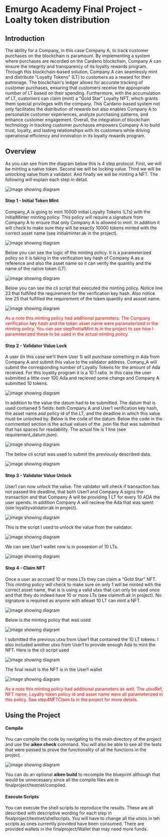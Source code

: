# Emurgo Academy Final Project - Loalty token distribution

## Introduction

The ability for a Company, in this case Company A, to track customer purchases on the blockchain is paramount. By implementing a system where purchases are recorded on the Cardano blockchain, Company A can ensure the integrity and transparency of its loyalty rewards program. Through this blockchain-based solution, Company A can seamlessly mint and distribute "Loyalty Tokens" (LT) to customers as a reward for their patronage. The blockchain's ledger allows for accurate tracking of customer purchases, ensuring that customers receive the appropriate number of LT based on their spending. Furthermore, with the accumulation of LT, customers can claim (mint) a "Gold Star" Loyalty NFT, which grants them special privileges with the company. This Cardano-based system not only facilitates the distribution of rewards but also enables Company A to personalize customer experiences, analyze purchasing patterns, and enhance customer engagement. Overall, the integration of blockchain technology in tracking customer purchases empowers Company A to build trust, loyalty, and lasting relationships with its customers while driving operational efficiency and innovation in its loyalty rewards program.

## Overview

As you can see from the diagram below this is 4 step protocol.  First, we will be minting a native token.  Second we will be locking value.  Third we will be unlocking value from a validator. And finally we will be minting a NFT.  The following will explain each step in detail.

![image showing diagram](/img/diagram.jpg)

#### Step 1 - Initial Token Mint 
Company_A  is going to mint 10000 initial Loyalty Tokens (LTs) with the initialMinter minting policy.  This policy will require a signature from Company A to ensure that only Company A is allowed to mint. In addition it will check to make sure they will be exactly 10000 tokens minted with the correct asset name (see initialminter.ak in the project).

![image showing diagram](/img//step1/diagram.jpg)

Below you can see the logic of the minting policy.  It is a parameterized policy so it is taking in the verification key hash of Company A as a reference and also the asset name so it can verify the quantity and the name of the native token (LT).

![image showing diagram](/img//step1/code.jpg)


Below you can see the cli script that executed the minting policy.  Notice line 23 that fulfilled the requirement for the verification key hash.   Also notice line 25 that fulfilled the requirement of the token quantity and assset name.

![image showing diagram](/img//step1/cli.jpg)

<span style="color:red;"> As a note this minting policy had additional parameters.  The Company verification key hash and the token asset name were parameterized in the minting policy. You can see step1InitialMint.ts in the project to see how I parameterized these to be used in the actual minting policy. </span>

#### Step 2 - Validator Value Lock

A user (in this case we'll them User 1) will purchase something in Ada from Company A and submit this value to the validator address.  Comany_A will submit the corresponding number of Loyalty Tokens for the amount of Ada received.  For this loyality program it is a 10:1 ratio.  In this case the user submitted a little over 100 Ada and recieved some change and Company A submitted 10 tokens.

![image showing diagram](/img//step2/diagram.jpg)

In addition to the value the datum had to be submitted.  The datum that is used contained 5 fields: both Company A and User1 verification key hash, the asset name and policy id of the LT, and the deadline in which this value must be unlocked by.  Below is the code of the datum.  Below the code in the commented section is the actual values of the .json file that was submitted that has spaces for readability.  The actual file is 1 line (see requirement_datum.json).   

![image showing diagram](/img//step2/datum.jpg)

The below cli script was used to submit the previously described data.

![image showing diagram](/img//step2/cli.jpg)


#### Step 3 - Validator Value Unlock
User1 can now unlock the value.  The validator will check if transaction has not passed the deadline, that both User1 and Company A signs the transaction and that Company A will be providing 1 LT for every 10 ADA the user spends.  In addition Company A will recieve the Ada that was spent (see loyalityvalidator.ak in project).

![image showing diagram](/img//step3/validator.jpg)

This is the script I used to unlock the value from the validator.

![image showing diagram](/img//step3/cli.jpg)

We can see User1 wallet now is in possesion of 10 LTs.

![image showing diagram](/img//step3/tokenconfirm.jpg)



#### Step 4 - Claim NFT 
Once a user as accrued 10 or more LTs they can claim a "Gold Star" NFT.  This minting policy will check to make sure on only 1 will be minted with the correct asset name, that is is using a valid utxo that can only be used once and that they do indeed have 10 or more LTs (see claimnft.ak in project).  No signature is required as anyone with atleast 10 LT can mint a NFT.

![image showing diagram](/img//step4/diagram.jpg)

Below is the minting policy that was used

![image showing diagram](/img//step4/mintingpolicy.jpg)

I submitted the previous utxo from User1 that contained the 10 LT tokens.  I also included another utxo from User1 to provide enough Ada to mint the NFT.  Here is the cli script used

 ![image showing diagram](/img//step4/cli.jpg)

The final result is the NFT is in the User1 wallet

 ![image showing diagram](/img//step4/result.jpg)


<span style="color:red;"> As a note this minting policy had additional parameters as well.  The utxoRef, NFT name, Loyalty token policy id and asset name were all parameterized in this policy.  See step4NFTClaim.ts in the project for more details. </span>

## Using the Project

#### Compile

You can compile the code by navigating to the main directory of the project and use the **aiken check** command.  You will also be able to see all the tests that were passed to prove the functionality of all the functions in the project.


![image showing diagram](/img//project/compile.jpg)

You can do an optional **aiken build** to recompile the blueprint although that would be unnecesaary since all the compile files are in finalproject/testnet/compiled.


#### Execute Scripts
You can execute the shell scripts to reproduce the results.  These are all described with descriptive wording for each step in finalproject/testnet/shellscripts.  You will have to change all the utxos in teh scripts as ones currently provided have been consumed.  There are provided wallets in the finalproject/Wallet that may need more funds.








